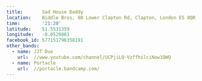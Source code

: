 ```yaml
---
title:       Sad House Daddy
location:    Biddle Bros, 88 Lower Clapton Rd, Clapton, London E5 0QR
time:        '21:20'
latitude:    51.5531359
longitude:   -0.0529881
facebook_id: 577151796358191
other_bands:
  - name: JJT Duo
    url:  //www.youtube.com/channel/UCPjiLQ-VzffhilciNow1QWQ
  - name: Portacle
    url:  //portacle.bandcamp.com/
---
```

